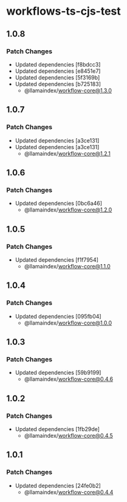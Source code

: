 # workflows-ts-cjs-test

## 1.0.8

### Patch Changes

- Updated dependencies [f8bdcc3]
- Updated dependencies [e8451e7]
- Updated dependencies [5f3169b]
- Updated dependencies [b725183]
  - @llamaindex/workflow-core@1.3.0

## 1.0.7

### Patch Changes

- Updated dependencies [a3ce131]
- Updated dependencies [a3ce131]
  - @llamaindex/workflow-core@1.2.1

## 1.0.6

### Patch Changes

- Updated dependencies [0bc6a46]
  - @llamaindex/workflow-core@1.2.0

## 1.0.5

### Patch Changes

- Updated dependencies [f1f7954]
  - @llamaindex/workflow-core@1.1.0

## 1.0.4

### Patch Changes

- Updated dependencies [095fb04]
  - @llamaindex/workflow-core@1.0.0

## 1.0.3

### Patch Changes

- Updated dependencies [59b9199]
  - @llamaindex/workflow-core@0.4.6

## 1.0.2

### Patch Changes

- Updated dependencies [1fb29de]
  - @llamaindex/workflow-core@0.4.5

## 1.0.1

### Patch Changes

- Updated dependencies [24fe0b2]
  - @llamaindex/workflow-core@0.4.4
